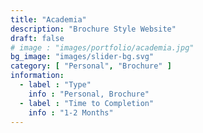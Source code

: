 ```yaml
---
title: "Academia"
description: "Brochure Style Website"
draft: false
# image : "images/portfolio/academia.jpg"
bg_image: "images/slider-bg.svg"
category: [ "Personal", "Brochure" ]
information:
  - label : "Type"
    info : "Personal, Brochure"
  - label : "Time to Completion"
    info : "1-2 Months"
---
```


<!-- ## Title

  Further Description:
Lorem ipsum dolor sit amet, consectetur adipisicing elit. Quas officiis cumque, harum dicta necessitatibus
reprehenderit, delectus molestiae, impedit alias adipisci distinctio voluptas. Tempora modi amet voluptate
at provident soluta consequatur. -->

  <!-- Markdown content rendered as HTML here -->
